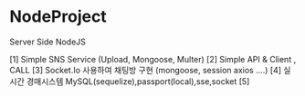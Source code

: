 # NodeProject
Server Side NodeJS

[1] Simple SNS Service (Upload, Mongoose, Multer)
[2] Simple API & Client , CALL 
[3] Socket.Io 사용하여 채팅방 구현 (mongoose, session axios ....)
[4] 실시간 경매시스템 MySQL(sequelize),passport(local),sse,socket
[5]

